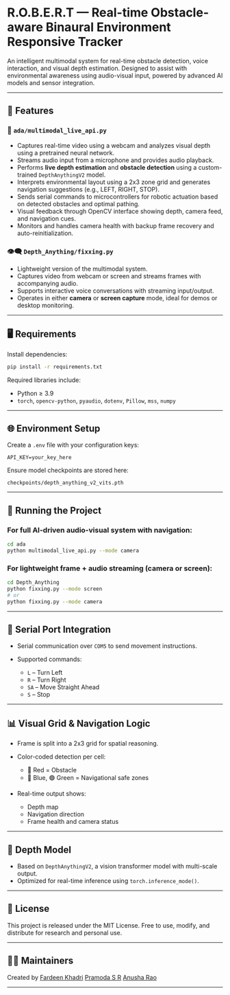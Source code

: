 # R.O.B.E.R.T — Real-time Obstacle-aware Binaural Environment Responsive Tracker

An intelligent multimodal system for real-time obstacle detection, voice interaction, and visual depth estimation. Designed to assist with environmental awareness using audio-visual input, powered by advanced AI models and sensor integration.

---

## 🔧 Features

### 🧠 `ada/multimodal_live_api.py`
- Captures real-time video using a webcam and analyzes visual depth using a pretrained neural network.
- Streams audio input from a microphone and provides audio playback.
- Performs **live depth estimation** and **obstacle detection** using a custom-trained `DepthAnythingV2` model.
- Interprets environmental layout using a 2x3 zone grid and generates navigation suggestions (e.g., LEFT, RIGHT, STOP).
- Sends serial commands to microcontrollers for robotic actuation based on detected obstacles and optimal pathing.
- Visual feedback through OpenCV interface showing depth, camera feed, and navigation cues.
- Monitors and handles camera health with backup frame recovery and auto-reinitialization.

### 👁️‍🗨️ `Depth_Anything/fixxing.py`
- Lightweight version of the multimodal system.
- Captures video from webcam or screen and streams frames with accompanying audio.
- Supports interactive voice conversations with streaming input/output.
- Operates in either **camera** or **screen capture** mode, ideal for demos or desktop monitoring.

---

## 🖥️ Requirements

Install dependencies:

```bash
pip install -r requirements.txt
````

Required libraries include:

* Python ≥ 3.9
* `torch`, `opencv-python`, `pyaudio`, `dotenv`, `Pillow`, `mss`, `numpy`

---

## 🌐 Environment Setup

Create a `.env` file with your configuration keys:

```
API_KEY=your_key_here
```

Ensure model checkpoints are stored here:

```
checkpoints/depth_anything_v2_vits.pth
```

---

## 🚀 Running the Project

### For full AI-driven audio-visual system with navigation:

```bash
cd ada
python multimodal_live_api.py --mode camera
```

### For lightweight frame + audio streaming (camera or screen):

```bash
cd Depth_Anything
python fixxing.py --mode screen
# or
python fixxing.py --mode camera
```

---

## 🔌 Serial Port Integration

* Serial communication over `COM5` to send movement instructions.
* Supported commands:

  * `L` – Turn Left
  * `R` – Turn Right
  * `SA` – Move Straight Ahead
  * `S` – Stop

---

## 📊 Visual Grid & Navigation Logic

* Frame is split into a 2x3 grid for spatial reasoning.
* Color-coded detection per cell:

  * 🔴 Red = Obstacle
  * 🔵 Blue, 🟢 Green = Navigational safe zones
* Real-time output shows:

  * Depth map
  * Navigation direction
  * Frame health and camera status

---

## 🧠 Depth Model

* Based on `DepthAnythingV2`, a vision transformer model with multi-scale output.
* Optimized for real-time inference using `torch.inference_mode()`.

---

## 📄 License

This project is released under the MIT License. Free to use, modify, and distribute for research and personal use.

---

## 🙋‍♀️ Maintainers

Created by [Fardeen Khadri](https://github.com/fardeenKhadri) [Pramoda S R](https://github.com/Pramoda-S-R) [Anusha Rao](https://github.com/anushaarao3) 

---


